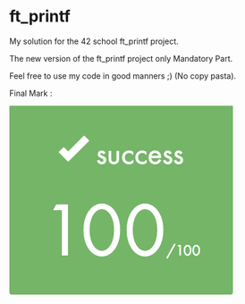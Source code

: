# ft_printf

My solution for the 42 school ft_printf project.

The new version of the ft_printf project only Mandatory Part.

Feel free to use my code in good manners ;) (No copy pasta).

Final Mark :

![alt text](https://github.com/EniddeallA/ft_printf/blob/master/Screen%20Shot%202020-01-17%20at%203.32.49%20PM.png)
